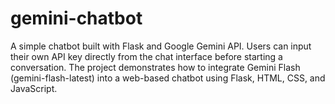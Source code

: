 # gemini-chatbot
A simple chatbot built with Flask and Google Gemini API. Users can input their own API key directly from the chat interface before starting a conversation. The project demonstrates how to integrate Gemini Flash (gemini-flash-latest) into a web-based chatbot using Flask, HTML, CSS, and JavaScript.
